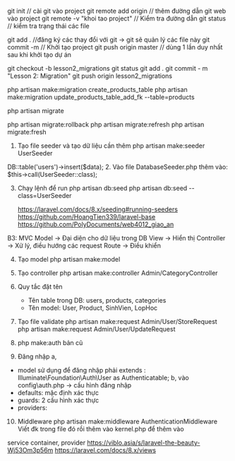 git init // cài git vào project
git remote add origin <url> // thêm đường dẫn git web vào project
git remote -v "khoi tao project" // Kiểm tra đường dẫn
git status // kiểm tra trạng thái các file

git add . //đăng ký các thay đổi với git -> git sẽ quản lý các file này
git commit -m // Khởi tạo project
git push origin master // dùng 1 lần duy nhất sau khi khởi tạo dự án


git checkout -b lesson2_migrations
git status
git add .
git commit - m "Lesson 2: Migration"
git push origin lesson2_migrations

<!-- migration -->
php artisan make:migration create_products_table
php artisan make:migration update_products_table_add_fk --table=products
<!-- Đồng bộ với db -->
php artisan migrate

php artisan migrate:rollback
php artisan migrate:refresh
php artisan migrate:fresh


<!-- Tạo dữ liệu ảo -->
1. Tạo file seeder và tạo dữ liệu cần thêm
php artisan make:seeder UserSeeder

DB::table('users')->insert($data);
2. Vào file DatabaseSeeder.php thêm vào: 
    $this->call(UserSeeder::class);

3. Chạy lệnh để run
    php artisan db:seed
    php artisan db:seed --class=UserSeeder
    
    https://laravel.com/docs/8.x/seeding#running-seeders
    https://github.com/HoangTien339/laravel-base
    https://github.com/PolyDocuments/web4012_giao_an
    
B3: MVC
Model -> Đại diện cho dữ liệu trong DB
View  -> Hiển thị
Controller -> Xử lý, điều hướng các request
Route -> Điều khiển 

4. Tạo model
    php artisan make:model <TenModel>

5. Tạo controller
    php artisan make:controller Admin/CategoryController

6. Quy tắc đặt tên
    - Tên table trong DB: users, products, categories
    - Tên model: User, Product, SinhVien, LopHoc

7. Tạo file validate
    php artisan make:request Admin/User/StoreRequest
    php artisan make:request Admin/User/UpdateRequest

8. php make:auth bản cũ
9. Đăng nhập
a,
- model sử dụng để đăng nhập phải extends : Illuminate\Foundation\Auth\User as Authenticatable;
b, vào config\auth.php -> cấu hình đăng nhập
 - defaults: mặc định xác thực
 - guards: 2 cấu hình xác thực
 - providers: 

10. Middleware
php artisan make:middleware AuthenticationMiddleware
Viết đk trong file đó rồi thêm vào kernel.php để thêm vào

service container, provider
https://viblo.asia/s/laravel-the-beauty-Wj53Om3p56m
https://laravel.com/docs/8.x/views
